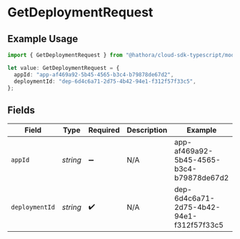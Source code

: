 # GetDeploymentRequest

## Example Usage

```typescript
import { GetDeploymentRequest } from "@hathora/cloud-sdk-typescript/models/operations";

let value: GetDeploymentRequest = {
  appId: "app-af469a92-5b45-4565-b3c4-b79878de67d2",
  deploymentId: "dep-6d4c6a71-2d75-4b42-94e1-f312f57f33c5",
};
```

## Fields

| Field                                    | Type                                     | Required                                 | Description                              | Example                                  |
| ---------------------------------------- | ---------------------------------------- | ---------------------------------------- | ---------------------------------------- | ---------------------------------------- |
| `appId`                                  | *string*                                 | :heavy_minus_sign:                       | N/A                                      | app-af469a92-5b45-4565-b3c4-b79878de67d2 |
| `deploymentId`                           | *string*                                 | :heavy_check_mark:                       | N/A                                      | dep-6d4c6a71-2d75-4b42-94e1-f312f57f33c5 |